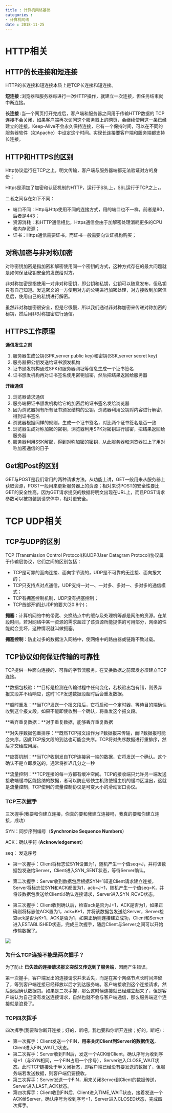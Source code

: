 ```yaml
---
title : 计算机网络基础 
categories : 
- 计算机网络
date : 2018-11-25
---
```


# HTTP相关

## HTTP的长连接和短连接

HTTP的长连接和短连接本质上是TCP长连接和短连接。

**短连接** :浏览器和服务器每进行一次HTTP操作，就建立一次连接，但任务结束就中断连接。

**长连接** :当一个网页打开完成后，客户端和服务器之间用于传输HTTP数据的 TCP连接不会关闭，如果客户端再次访问这个服务器上的网页，会继续使用这一条已经建立的连接。Keep-Alive不会永久保持连接，它有一个保持时间，可以在不同的服务器软件（如Apache）中设定这个时间。实现长连接要客户端和服务端都支持长连接。

## HTTP和HTTPS的区别

Http协议运行在TCP之上，明文传输，客户端与服务器端都无法验证对方的身份；

Https是添加了加密和认证机制的HTTP，运行于SSL上，SSL运行于TCP之上，。

二者之间存在如下不同：

-   端口不同：Http与Http使用不同的连接方式，用的端口也不一样，前者是80，后者是443；
-   资源消耗：和HTTP通信相比，Https通信会由于加解密处理消耗更多的CPU和内存资源；
-   证书：Https通信需要证书，而证书一般需要向认证机构购买； 

## 对称加密与非对称加密

对称密钥加密是指加密和解密使用同一个密钥的方式，这种方式存在的最大问题就是如何保证秘钥安全的发送给对方。

非对称加密是指使用一对非对称密钥，即公钥和私钥，公钥可以随意发布，但私钥只有自己知道。发送密文的一方使用对方的公钥进行加密处理，对方接收到加密信息后，使用自己的私钥进行解密。

虽然非对称加密很安全，但是它很慢，所以我们通过非对称加密来传递对称加密的秘钥，然后用非对称加密进行通信。

## HTTPS工作原理

**通信发生之前**

1.  服务器生成公钥(SPK,server public key)和密钥(SSK,server secret key)
2.  服务器把公钥发送给证书颁发机构
3.  证书颁发机构通过SPK和服务器网址等信息生成一个证书签名
4.  证书颁发机构再对证书签名使用密钥加密，然后把结果返回给服务器

**开始通信**

1.  浏览器请求通信
2.  服务端把证书颁发机构给它的加密后的证书签名发给浏览器
3.  因为浏览器拥有所有证书颁发结构的公钥，浏览器利用公钥对内容进行解密，得到证书签名
4.  浏览器根据同样的规则，生成一个证书签名，对比两个证书签名是否一致
5.  浏览器生成对称加密的密钥，浏览器利用SPK对密钥进行加密，把结果返回给服务器
6.  服务器利用SSK解密，得到对称加密的密钥，从此服务器和浏览器过上了用对称加密通信的日子

## Get和Post的区别

GET与POST是我们常用的两种请求方法。从功能上讲，GET一般用来从服务器上获取资源，POST一般用来更新服务器上的资源；相对来说POST的安全性要比GET的安全性高，因为GET请求提交的数据将明文出现在URL上，而且POST请求参数可以被包装到请求体中，相对更安全。

# TCP UDP相关

## TCP与UDP的区别

TCP (Transmission Control Protocol)和UDP(User Datagram Protocol)协议属于传输层协议，它们之间的区别包括：

-   TCP是可靠的面向连接、面向字节流的，UDP是不可靠的无连接、面向报文的；
-   TCP只支持点对点通信，UDP支持一对一、一对多、多对一、多对多的通信模式；
-   TCP有拥塞控制机制，UDP没有拥塞控制；
-   TCP首部开销比UDP的要大(20:8个)；

**拥塞**：计算机网络中的带宽、交换结点中的缓存及处理机等都是网络的资源。在某段时间，若对网络中某一资源的需求超过了该资源所能提供的可用部分，网络的性能就会变坏，这种情况就叫做拥塞。

**拥塞控制**：防止过多的数据注入网络中，使网络中的路由器或链路不致过载。

## TCP协议如何保证传输的可靠性

TCP提供一种面向连接的、可靠的字节流服务。在交换数据之前双发必须建立TCP连接。

**数据包校验：**目标是检测在传输过程中任何变化，若校验出包有错，则丢弃报文段并不给响应，这时TCP发送数据段超时后会重发数据。

**超时重发：**当TCP发送一个报文段后，它将启动一个定时器，等待目的端确认收到这个报文段。如果不能即使收到一个确认，将重发这个报文段。

**丢弃重复数据：**对于重复数据，能够丢弃重复数据

**对失序数据包重排序：**既然TCP报文段作为IP数据报来传输，而IP数据报可能会失序，因此TCP报文段的到达也可能会失序。TCP将对失序数据进行重排序，然后才交给应用层。 

**应答机制：**当TCP收到发自TCP连接另一端的数据，它将发送一个确认。这个确认不是立即发送的，通常将推迟几分之一秒

**流量控制：**TCP连接的每一方都有缓冲空间。TCP的接收端只允许另一端发送接收端缓冲区能接纳的数据，者可以防止较快主机致使慢主机的缓冲区溢出，这就是流量控制，TCP使用的流量控制协议是可变大小的滑动窗口协议。

### TCP三次握手

三次握手(我要和你建立连接，你真的要和我建立连接吗，我真的要和你建立连接，成功)

SYN：同步序列编号（**Synchronize Sequence Numbers**）

ACK：确认字符 (**Acknowledgement**）

seq： 发送序号

-   第一次握手：Client将标志位SYN设置为1，随机产生一个值seq=J，并将该数据包发送给Server，Client进入SYN_SENT状态，等待Server确认。

-   第二次握手：Server收到数据包后根据SYN=1知道Client请求建立连接，Server将标志位SYN和ACK都置为1，ack=J+1，随机产生一个值seq=K，并将该数据包发送给Client以确认连接请求，Server进入SYN_RCVD状态。

-   第三次握手：Client收到确认后，检查ack是否为J+1，ACK是否为1，如果正确则将标志位ACK置为1，ack=K+1，并将该数据包发送给Server，Server检查ack是否为K+1，ACK是否为1，如果正确则连接建立成功，Client和Server进入ESTABLISHED状态，完成三次握手，随后Client与Server之间可以开始传输数据了。

![](https://github.com/huangdaren1997/Pictures/blob/master/%E8%AE%A1%E7%AE%97%E6%9C%BA%E7%BD%91%E7%BB%9C/TCP%E4%B8%89%E6%AC%A1%E6%8F%A1%E6%89%8B.png?raw=true)

### 为什么TCP连接不能是两次握手？

为了防止 **已失效的连接请求报文突然又传送到了服务端**，因而产生错误。

第一次握手，客户端发出的连接请求并未丢失，而是在某个网络节点长时间滞留了，等到客户端连接已经释放以后才到达服务端。客户端接收到这个连接请求，然后返回确认数据包。如果是二次手握，那么这时候连接就已经建立起来了，但是客户端认为自己没有发送连接请求，自然也就不会与客户端通信，那么服务端这个连接就是浪费了。

### TCP四次挥手

四次挥手(我要和你断开连接；好的，断吧。我也要和你断开连接；好的，断吧)：

-   第一次挥手：Client发送一个FIN，**用来关闭Client到Server的数据传送**，Client进入FIN_WAIT_1状态。
-   第二次挥手：Server收到FIN后，发送一个ACK给Client，确认序号为收到序号+1（与SYN相同，一个FIN占用一个序号），Server进入CLOSE_WAIT状态。此时TCP链接处于半关闭状态，即客户端已经没有要发送的数据了，但服务端若发送数据，则客户端仍要接收。
-   第三次挥手：Server发送一个FIN，用来关闭Server到Client的数据传送，Server进入LAST_ACK状态。
-   第四次挥手：Client收到FIN后，Client进入TIME_WAIT状态，接着发送一个ACK给Server，确认序号为收到序号+1，Server进入CLOSED状态，完成四次挥手。

